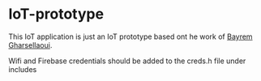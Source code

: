 # IoT-prototype
This IoT application is just an IoT prototype based ont he work of [Bayrem Gharsellaoui](https://medium.com/free-code-camp/iot-prototyping-with-firebase-doing-more-with-less-2f5c746dac8b).

Wifi and Firebase credentials should be added to the creds.h file under includes
